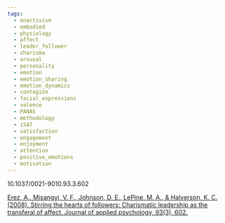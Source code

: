 ```yaml
---
tags:
  - enactivism
  - embodied
  - physiology
  - affect
  - leader_follower
  - charisma
  - arousal
  - personality
  - emotion
  - emotion_sharing
  - emotion_dynamics
  - contagion
  - facial_expressions
  - valence
  - PANAS
  - methodology
  - iSAT
  - satisfaction
  - engagement
  - enjoyment
  - attention
  - positive_emotions
  - motivation
---
```

10.1037/0021-9010.93.3.602

[Erez, A., Misangyi, V. F., Johnson, D. E., LePine, M. A., & Halverson, K. C. (2008). Stirring the hearts of followers: Charismatic leadership as the transferal of affect. Journal of applied psychology, 93(3), 602.](https://d1wqtxts1xzle7.cloudfront.net/33078609/stirring_the_hearts_of_followers_Journal_of_Applied_Psychology-libre.pdf?1393336415=&response-content-disposition=inline%3B+filename%3DStirring_the_Hearts_of_Followers_Charism.pdf&Expires=1729894205&Signature=Xeq4K1SYs-lmxBvbo8pyQ9VqsIMc8W5eezUm8YsKue5QxhpY~wnsMiYe0VEDFLTG-Dzm07mniX54LSIUA2-aAwHFzY~y~QIIZh4CgVmdccNa~kyQbMxvUCjxLtbcB-QLcZzH1PUqmnpfhvuINhUubcqmJJHbUawDu~4cEofR1mS3Ohkp~MLkDidE5JxYXaTv9~zrrd6vzY1PJX-~eYjP4ICpKsZOStescqY5pYNyIRTDfFZSTpdINBjbk4EsYNpVU2GwIT3tFT1FcUA6KHOyIx0DxwvAqOQos14rItKfSL0m336uXs8D9Pha6iarKnjEpY0m5TUOhYQiVZtVwE9TJA__&Key-Pair-Id=APKAJLOHF5GGSLRBV4ZA)